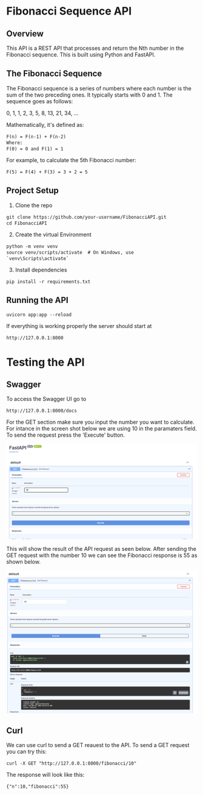 # Fibonacci Sequence API

## Overview
This API is a REST API that processes and return the Nth number in the Fibonacci sequence. This is built using Python and FastAPI.

## The Fibonacci Sequence
The Fibonacci sequence is a series of numbers where each number is the sum of the two preceding ones. It typically starts with 0 and 1. The sequence goes as follows:

0, 1, 1, 2, 3, 5, 8, 13, 21, 34, ...

Mathematically, it's defined as:
```
F(n) = F(n-1) + F(n-2)
Where:
F(0) = 0 and F(1) = 1
```

For example, to calculate the 5th Fibonacci number:
```
F(5) = F(4) + F(3) = 3 + 2 = 5
```

## Project Setup
1. Clone the repo
```
git clone https://github.com/your-username/FibonacciAPI.git
cd FibonacciAPI
```

2. Create the virtual Environment
```
python -m venv venv
source venv/scripts/activate  # On Windows, use `venv\Scripts\activate`
```

3. Install dependencies
```
pip install -r requirements.txt
```

## Running the API
```
uvicorn app:app --reload
```
If everything is working properly the server should start at 
```
http://127.0.0.1:8000
```

# Testing the API
## Swagger
To access the Swagger UI go to
```
http://127.0.0.1:8000/docs
```
For the GET section make sure you input the number you want to calculate. For intance in the screen shot below we are using 10 in the paramaters field. To send the request press the 'Execute' button.

![Swagger UI Screenshot](./screenshots/swagger.png)

This will show the result of the API request as seen below. After sending the GET request with the number 10 we can see the Fibonacci response is 55 as shown below.

![Swagger UI Result Screenshot](./screenshots/Swagger_result.png)

## Curl
We can use curl to send a GET reauest to the API. To send a GET request you can try this:
```
curl -X GET "http://127.0.0.1:8000/fibonacci/10"
```

The response will look like this:
```
{"n":10,"fibonacci":55}
```